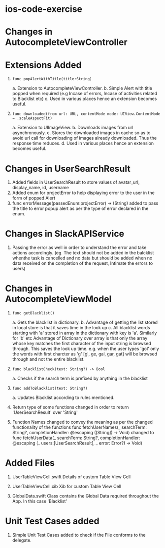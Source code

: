 # ios-code-exercise

# Changes in AutocompleteViewController
# Extensions Added

1.     func popAlertWithTitle(title:String)
    a. Extension to AutocompleteViewController.
    b. Simple Alert with title popped when required (e.g Incase of errors, Incase of activities related to Blacklist etc)
    c. Used in various places hence an extension becomes useful.
    
2.     func downloaded(from url: URL, contentMode mode: UIView.ContentMode = .scaleAspectFit)
    a. Extension to UIImageView.
    b. Downloads images from url asynchronously.
    c. Stores the downloaded images in cache so as to avoid url call for downloading of images already downloaded. Thus the response time reduces.
    d. Used in various places hence an extension becomes useful.

# Changes in UserSearchResult

1. Added fields in UserSearchResult to store values of avatar_url, display_name, id, username
2. Added enum for projectError to help displaying error to the user in the form of popped Alert
3.  func errorMessage(passedEnum:projectError) -> (String)  added to pass the title to error popup alert as per the type of error declared in the enum.

# Changes in SlackAPIService
1. Passing the error as well in order to understand the error and take actions accordingly.
    (eg. The text should not be added in the balcklist whenthe task is cancelled and no data but should be added when no data received on the completion of the request, Intimate the errors to users)

# Changes in AutocompleteViewModel
1.     func getBlacklist()
    a. Gets the blacklist in dictionary.
    b. Advantage of getting the list stored in local store is that it saves time in the look up
    c.  All blacklist words starting with 'a' stored in array in the dictionary with key is 'a'. Similarly for 'b' etc
        Advantage of Dictionary over array is that only the array whose key matches the first character of the input string is browsed through. This saves the look up time.
        e.g. when the user types 'gol' only the words with first charcter as 'g' 
            [gl, ge, gal, gar, gat] will be browsed through and not the entire blacklist.

2.     func blacklistCheck(text: String?) -> Bool
    a. Checks if the search term is prefixed by anything in the blacklist

3.     func addToBlacklist(text: String?)
    a. Updates Blacklist according to rules mentioned.

4.  Return type of some functions changed in order to return 'UserSearchResult' over 'String'

5. Function Names changed to convey the meaning as per the changed functionality of the functions
      func fetchUserNames(_ searchTerm: String?, completionHandler: @escaping ([String]) -> Void) changed to
      func fetchUserData(_ searchTerm: String?, completionHandler: @escaping (_ users:[UserSearchResult], _ error: Error?) -> Void)

# Added Files
1.    UserTableViewCell.swift
        Details of custom Table View Cell
        
2.    UserTableViewCell.xib
        Xib for custom Table View Cell
        
3.    GlobalData.swift
        Class contains the Global Data required throughout the App. In this case 'Blacklist'

# Unit Test Cases added
1. Simple Unit Test Cases added to check if the File conforms to the delegate.
 
